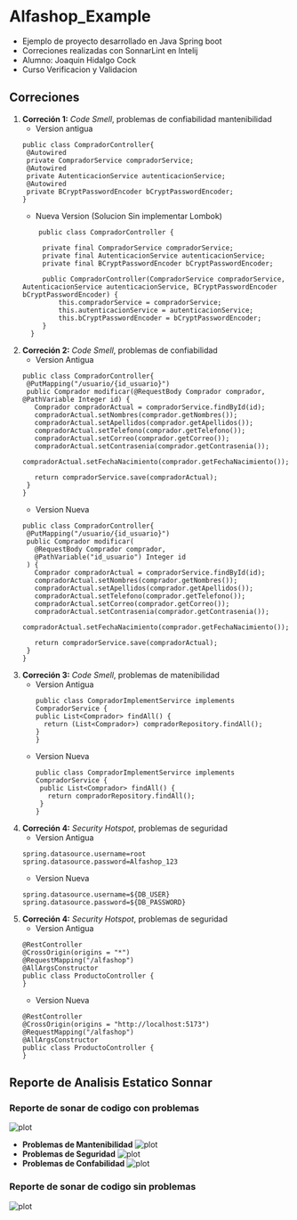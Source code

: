 # Alfashop_Example
- Ejemplo de proyecto desarrollado en Java Spring boot
- Correciones realizadas con SonnarLint en Intelij
- Alumno: Joaquin Hidalgo Cock
- Curso Verificacion y Validacion
## Correciones
1) **Correción 1:** *Code Smell*, problemas de confiabilidad mantenibilidad 
   - Version antigua
   ```
   public class CompradorController{
    @Autowired
    private CompradorService compradorService;
    @Autowired
    private AutenticacionService autenticacionService;
    @Autowired
    private BCryptPasswordEncoder bCryptPasswordEncoder;
   }
    ```
   - Nueva Version (Solucion Sin implementar Lombok)
   ```
       public class CompradorController {
    
        private final CompradorService compradorService;
        private final AutenticacionService autenticacionService;
        private final BCryptPasswordEncoder bCryptPasswordEncoder;

        public CompradorController(CompradorService compradorService, AutenticacionService autenticacionService, BCryptPasswordEncoder bCryptPasswordEncoder) {
            this.compradorService = compradorService;
            this.autenticacionService = autenticacionService;
            this.bCryptPasswordEncoder = bCryptPasswordEncoder;
        }
     }
   ```  
2) **Correción 2:** *Code Smell*, problemas de confiabilidad
    - Version Antigua
   ```
   public class CompradorController{
    @PutMapping("/usuario/{id_usuario}")
    public Comprador modificar(@RequestBody Comprador comprador, @PathVariable Integer id) {
      Comprador compradorActual = compradorService.findById(id);
      compradorActual.setNombres(comprador.getNombres());
      compradorActual.setApellidos(comprador.getApellidos());
      compradorActual.setTelefono(comprador.getTelefono());
      compradorActual.setCorreo(comprador.getCorreo());
      compradorActual.setContrasenia(comprador.getContrasenia());
      compradorActual.setFechaNacimiento(comprador.getFechaNacimiento());

      return compradorService.save(compradorActual);
    }
   }
   ```
   - Version Nueva
   ```
   public class CompradorController{
    @PutMapping("/usuario/{id_usuario}")
    public Comprador modificar(
      @RequestBody Comprador comprador,
      @PathVariable("id_usuario") Integer id
    ) {
      Comprador compradorActual = compradorService.findById(id);
      compradorActual.setNombres(comprador.getNombres());
      compradorActual.setApellidos(comprador.getApellidos());
      compradorActual.setTelefono(comprador.getTelefono());
      compradorActual.setCorreo(comprador.getCorreo());
      compradorActual.setContrasenia(comprador.getContrasenia());
      compradorActual.setFechaNacimiento(comprador.getFechaNacimiento());
      
      return compradorService.save(compradorActual);
    }
   }
   ```
3) **Correción 3:** *Code Smell*, problemas de matenibilidad
   - Version Antigua
      ```
     public class CompradorImplementServirce implements CompradorService {
      public List<Comprador> findAll() {
        return (List<Comprador>) compradorRepository.findAll();
      }
     }
     ```
   - Version Nueva
     ```
     public class CompradorImplementServirce implements CompradorService {
      public List<Comprador> findAll() {
        return compradorRepository.findAll();
      }
     }
     ```
4) **Correción 4:** *Security Hotspot*, problemas de seguridad
    - Version Antigua
    ```
    spring.datasource.username=root
    spring.datasource.password=Alfashop_123        
    ```
    - Version Nueva
    ```
    spring.datasource.username=${DB_USER}
    spring.datasource.password=${DB_PASSWORD}
    ```
5) **Correción 4:** *Security Hotspot*, problemas de seguridad
    - Version Antigua
    ```
    @RestController
    @CrossOrigin(origins = "*")
    @RequestMapping("/alfashop")
    @AllArgsConstructor
    public class ProductoController {
    }       
    ```
    - Version Nueva
    ```
    @RestController
    @CrossOrigin(origins = "http://localhost:5173")
    @RequestMapping("/alfashop")
    @AllArgsConstructor
    public class ProductoController {
    }   
    ```
## Reporte de Analisis Estatico Sonnar
### Reporte de sonar de codigo con problemas
![plot](./images/Sonar_Reporte_1.png)
  - **Problemas de Mantenibilidad**
  ![plot](./images/Sonar_Reporte_Miantainability.png)
  - **Problemas de Seguridad**
  ![plot](./images/Sonar_Reporte_Security.png)
  - **Problemas de Confabilidad**
  ![plot](./images/Sonar_Reporte_Reliability.png)
### Reporte de sonar de codigo sin problemas
  ![plot](./images/Sonar_Reporte_2.png)